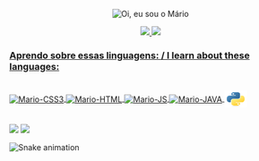 <p align="center">
  <img src="https://github.com/MarioYama7/GifPerfil/blob/73fea5df79547b949557e12165d26ac641a69ab2/gifgithub.gif" alt="Oi, eu sou o Mário">
</p>

<div align="center">
  <a href="https://github.com/rafaballerini">
  <img height="180em" src="https://github-readme-stats.vercel.app/api?username=MarioYama7&show_icons=true&theme=dracula&include_all_commits=true&count_private=true"/>
  <img height="180em" src="https://github-readme-stats.vercel.app/api/top-langs/?username=MarioYama7&layout=compact&langs_count=7&theme=dracula"/>
</div>
  
### Aprendo sobre essas linguagens: / I learn about these languages:
  
 <div style="display: inline_block"><br>
   <img align="center" alt="Mario-CSS3" height="30" width="40" src="https://cdn.jsdelivr.net/gh/devicons/devicon/icons/css3/css3-original.svg">
   <img align="center" alt="Mario-HTML" height="30" width="40" src="https://cdn.jsdelivr.net/gh/devicons/devicon/icons/html5/html5-original.svg">
   <img align="center" alt="Mario-JS" height="30" width="40" src="https://cdn.jsdelivr.net/gh/devicons/devicon/icons/javascript/javascript-original.svg">
   <img align="center" alt="Mario-JAVA" height="30" width="40" src="https://cdn.jsdelivr.net/gh/devicons/devicon/icons/java/java-original.svg">
    <img align="center" alt="Rafa-Python" height="30" width="40" src="https://raw.githubusercontent.com/devicons/devicon/master/icons/python/python-original.svg">
 </div>
  
  ##
  
  <div>
     <a href = "mailto: marioyamahyu@gmail.com"><img src="https://img.shields.io/badge/Gmail-D14836?style=for-the-badge&logo=gmail&logoColor=white" target="_blank"></a>
     <a href="https://www.linkedin.com/in/m%C3%A1rio-yama-61331b168/" target="_blank"><img src="https://img.shields.io/badge/-LinkedIn-%230077B5?style=for-the-badge&logo=linkedin&logoColor=white" target="_blank"></a>
    
  </div>
  
  ![Snake animation](https://github.com/MarioYama7/MarioYama7/blob/output/github-contribution-grid-snake.svg)
  
